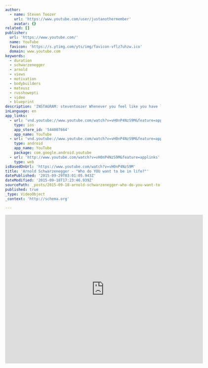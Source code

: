 ```yaml
---
author:
  - name: Steven Toozer
    url: 'https://www.youtube.com/user/justanothermember'
    avatar: {}
related: []
publisher:
  url: 'https://www.youtube.com/'
  name: YouTube
  favicon: 'https://s.ytimg.com/yts/img/favicon-vflz7uhzw.ico'
  domain: www.youtube.com
keywords:
  - duration
  - schwarzenegger
  - arnold
  - views
  - motivation
  - bodybuilders
  - mateusz
  - russhowepti
  - video
  - blueprint
description: 'INSTAGRAM: steventoozer Whenever you feel like you have lost your way or you are in need of that extra bit of confidence to move forward, play this film. Believe in yourself and never ever listen to the naysayers!'
inLanguage: en
app_links:
  - url: 'vnd.youtube://www.youtube.com/watch?v=vH0nP4NzS9M&feature=applinks'
    type: ios
    app_store_id: '544007664'
    app_name: YouTube
  - url: 'vnd.youtube://www.youtube.com/watch?v=vH0nP4NzS9M&feature=applinks'
    type: android
    app_name: YouTube
    package: com.google.android.youtube
  - url: 'http://www.youtube.com/watch?v=vH0nP4NzS9M&feature=applinks'
    type: web
isBasedOnUrl: 'https://www.youtube.com/watch?v=vH0nP4NzS9M'
title: 'Arnold Schwarzenegger - "Who do YOU want to be in life?"'
datePublished: '2015-09-29T03:01:05.943Z'
dateModified: '2015-09-18T17:23:46.939Z'
sourcePath: _posts/2015-09-18-arnold-schwarzenegger-who-do-you-want-to-be-in-life.md
published: true
_type: VideoObject
_context: 'http://schema.org'

---
```

<iframe src="https://cdn.embedly.com/widgets/media.html?src=https%3A%2F%2Fwww.youtube.com%2Fembed%2FvH0nP4NzS9M%3Ffeature%3Doembed&amp;url=https%3A%2F%2Fwww.youtube.com%2Fwatch%3Fv%3DvH0nP4NzS9M&amp;image=https%3A%2F%2Fi.ytimg.com%2Fvi%2FvH0nP4NzS9M%2Fhqdefault.jpg&amp;key=b7d04c9b404c499eba89ee7072e1c4f7&amp;type=text%2Fhtml&amp;schema=youtube" width="640" height="480" scrolling="no" frameborder="0" allowfullscreen="allowfullscreen" style=""></iframe>